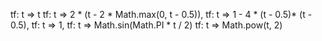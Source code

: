 tf: t => t
tf: t => 2 * (t - 2 * Math.max(0, t - 0.5)),
tf: t => 1 - 4 * (t - 0.5)* (t - 0.5),
tf: t => 1,
tf: t => Math.sin(Math.PI * t / 2)
tf: t => Math.pow(t, 2)